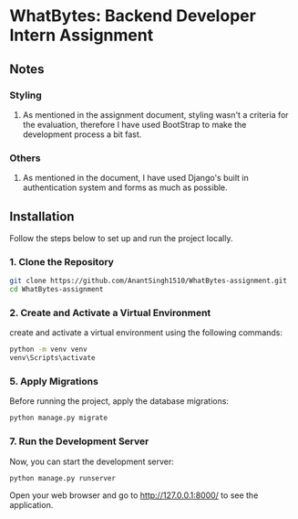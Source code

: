 # WhatBytes: Backend Developer Intern Assignment

## Notes
### Styling
1. As mentioned in the assignment document, styling wasn't a criteria for the evaluation, therefore I have used BootStrap to make the development process a bit fast.

### Others
1. As mentioned in the document, I have used Django's built in authentication system and forms as much as possible.


## Installation

Follow the steps below to set up and run the project locally.

### 1. Clone the Repository

```bash
git clone https://github.com/AnantSingh1510/WhatBytes-assignment.git
cd WhatBytes-assignment
```

### 2.  Create and Activate a Virtual Environment
create and activate a virtual environment using the following commands:
```bash
python -m venv venv
venv\Scripts\activate
```

### 5. Apply Migrations
Before running the project, apply the database migrations:

```bash
python manage.py migrate
```

### 7. Run the Development Server
Now, you can start the development server:

``` bash
python manage.py runserver
```
Open your web browser and go to http://127.0.0.1:8000/ to see the application.